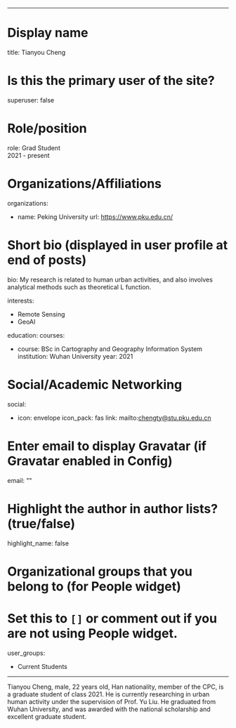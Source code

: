
---
# Display name
title: Tianyou Cheng

# Is this the primary user of the site?
superuser: false

# Role/position
role: Grad Student<br>2021 - present</br>

# Organizations/Affiliations
organizations:
- name: Peking University
  url: https://www.pku.edu.cn/

# Short bio (displayed in user profile at end of posts)
bio: My research is related to human urban activities, and also involves analytical methods such as theoretical L function.

interests:
  - Remote Sensing
  - GeoAI


education:
  courses:
  - course: BSc in Cartography and Geography Information System
    institution: Wuhan University
    year: 2021


# Social/Academic Networking
social:
  - icon: envelope
    icon_pack: fas
    link: mailto:chengty@stu.pku.edu.cn


# Enter email to display Gravatar (if Gravatar enabled in Config)
email: ""

# Highlight the author in author lists? (true/false)
highlight_name: false

# Organizational groups that you belong to (for People widget)
#   Set this to `[]` or comment out if you are not using People widget.
user_groups:
- Current Students
---
Tianyou Cheng, male, 22 years old, Han nationality, member of the CPC, is a graduate student of class 2021. He is currently researching in urban human activity under the supervision of Prof. Yu Liu. He graduated from Wuhan University, and was awarded with the national scholarship and excellent graduate student.
